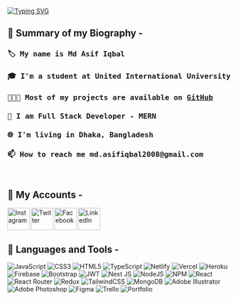 <!-- Typing SVG -->
<p align="left">
    <a href="https://git.io/typing-svg">
        <img
            src="https://readme-typing-svg.herokuapp.com?size=24&width=600&lines=Welcome+To+My+Github+Profile..."
            alt="Typing SVG"
        />
    </a>
</p>

<h2 align="left">📝 Summary of my Biography -</h2>
<div align="left" >
<samp>
<h3>🏷️ My name is <b>Md Asif Iqbal</b></h3>
<h3>🎓 I'm a student at United International University </h3>
<h3>👨🏻‍💻 Most of my projects are available on <a href="https://github.com/md-asif-iqbal?tab=repositories">GitHub</a></h3>
<h3>🎂 I am Full Stack Developer - MERN </h3>
<h3>🌐 I'm living in Dhaka, Bangladesh </h3>
<h3> 📫 How to reach me  md.asifiqbal2008@gmail.com
 </h3>
</samp>
</div>
</br>
<h2 align="left">🔗 My Accounts -</h2>
<p align="left">
      <a href="https://www.instagram.com/asif.iqbal_____/">
        <img align="left" alt="Instagram" width="50" src="https://user-images.githubusercontent.com/83751182/158367539-0e78f8d1-882e-4f0b-aa5d-3d6b33aba72b.png">     
    </a>  
    <a href="https://www.linkedin.com/in/md-asif-iqbal-652473185/">
        <img align="left" alt="Twitter" width="50" src="https://raw.githubusercontent.com/rahuldkjain/github-profile-readme-generator/master/src/images/icons/Social/twitter.svg">     
    </a> 
    <a href="https://www.facebook.com/asifiqbal2008">
        <img align="left" alt="Facebook" width="50" src="https://raw.githubusercontent.com/rahuldkjain/github-profile-readme-generator/master/src/images/icons/Social/facebook.svg">     
    </a>
    <a href="https://www.linkedin.com/in/md-asif-iqbal-652473185/">
        <img align="left" alt="LinkedIn" width="50" src="https://user-images.githubusercontent.com/83751182/158367724-a158c595-576a-4e5c-b6aa-c8d69defc616.png">   
    </a>
</p>
</br>
</br>
</br>



<h2 align="left">🔨 Languages and Tools -</h2>

![JavaScript](https://img.shields.io/badge/javascript-%23323330.svg?style=for-the-badge&logo=javascript&logoColor=%23F7DF1E) ![CSS3](https://img.shields.io/badge/css3-%231572B6.svg?style=for-the-badge&logo=css3&logoColor=white) ![HTML5](https://img.shields.io/badge/html5-%23E34F26.svg?style=for-the-badge&logo=html5&logoColor=white) ![TypeScript](https://img.shields.io/badge/typescript-%23007ACC.svg?style=for-the-badge&logo=typescript&logoColor=white) ![Netlify](https://img.shields.io/badge/netlify-%23000000.svg?style=for-the-badge&logo=netlify&logoColor=#00C7B7) ![Vercel](https://img.shields.io/badge/vercel-%23000000.svg?style=for-the-badge&logo=vercel&logoColor=white) ![Heroku](https://img.shields.io/badge/heroku-%23430098.svg?style=for-the-badge&logo=heroku&logoColor=white) ![Firebase](https://img.shields.io/badge/firebase-%23039BE5.svg?style=for-the-badge&logo=firebase) ![Bootstrap](https://img.shields.io/badge/bootstrap-%23563D7C.svg?style=for-the-badge&logo=bootstrap&logoColor=white) ![JWT](https://img.shields.io/badge/JWT-black?style=for-the-badge&logo=JSON%20web%20tokens) ![Next JS](https://img.shields.io/badge/Next-black?style=for-the-badge&logo=next.js&logoColor=white) ![NodeJS](https://img.shields.io/badge/node.js-6DA55F?style=for-the-badge&logo=node.js&logoColor=white) ![NPM](https://img.shields.io/badge/NPM-%23000000.svg?style=for-the-badge&logo=npm&logoColor=white) ![React](https://img.shields.io/badge/react-%2320232a.svg?style=for-the-badge&logo=react&logoColor=%2361DAFB) ![React Router](https://img.shields.io/badge/React_Router-CA4245?style=for-the-badge&logo=react-router&logoColor=white) ![Redux](https://img.shields.io/badge/redux-%23593d88.svg?style=for-the-badge&logo=redux&logoColor=white) ![TailwindCSS](https://img.shields.io/badge/tailwindcss-%2338B2AC.svg?style=for-the-badge&logo=tailwind-css&logoColor=white) ![MongoDB](https://img.shields.io/badge/MongoDB-%234ea94b.svg?style=for-the-badge&logo=mongodb&logoColor=white) ![Adobe Illustrator](https://img.shields.io/badge/adobeillustrator-%23FF9A00.svg?style=for-the-badge&logo=adobeillustrator&logoColor=white) ![Adobe Photoshop](https://img.shields.io/badge/adobephotoshop-%2331A8FF.svg?style=for-the-badge&logo=adobephotoshop&logoColor=white) ![Figma](https://img.shields.io/badge/figma-%23F24E1E.svg?style=for-the-badge&logo=figma&logoColor=white) ![Trello](https://img.shields.io/badge/Trello-%23026AA7.svg?style=for-the-badge&logo=Trello&logoColor=white) ![Portfolio](https://img.shields.io/badge/Portfolio-%23000000.svg?style=for-the-badge&logo=firefox&logoColor=#FF7139)

</br>
